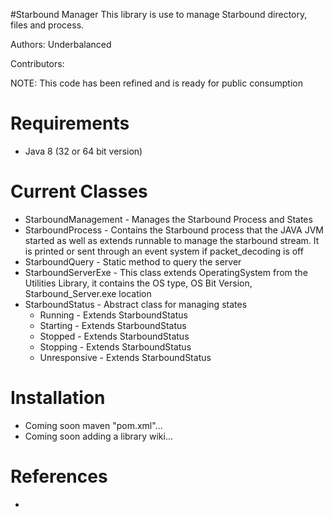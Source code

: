 #Starbound Manager
This library is use to manage Starbound directory, files and process.

Authors: Underbalanced

Contributors:

NOTE: This code has been refined and is ready for public consumption

Requirements
============
- Java 8 (32 or 64 bit version)

Current Classes
========
- StarboundManagement - Manages the Starbound Process and States
- StarboundProcess - Contains the Starbound process that the JAVA JVM started as well as extends runnable to manage the starbound stream. It is printed or sent through an event system if packet_decoding is off
- StarboundQuery - Static method to query the server
- StarboundServerExe - This class extends OperatingSystem from the Utilities Library, it contains the OS type, OS Bit Version, Starbound_Server.exe location
- StarboundStatus - Abstract class for managing states
    - Running - Extends StarboundStatus
    - Starting - Extends StarboundStatus
    - Stopped - Extends StarboundStatus
    - Stopping - Extends StarboundStatus
    - Unresponsive - Extends StarboundStatus

Installation
============
- Coming soon maven "pom.xml"...
- Coming soon adding a library wiki...

References
============
-
